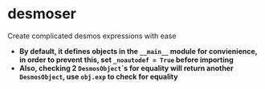 # desmoser
Create complicated desmos expressions with ease

* **By default, it defines objects in the `__main__` module for convienience, in order to prevent this, set `_noautodef = True` before importing**
* **Also, checking 2 `DesmosObject`\`s for equality will return another `DesmosObject`, use `obj.exp` to check for equality** 
